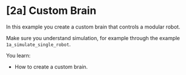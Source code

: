 # [2a] Custom Brain

In this example you create a custom brain that controls a modular robot.

Make sure you understand simulation, for example through the example `1a_simulate_single_robot`.

You learn:

- How to create a custom brain.
